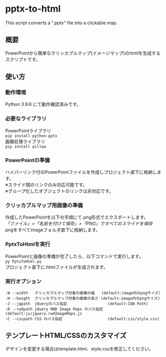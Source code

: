 # pptx-to-html
This script converts a ".pptx" file into a clickable map.

## 概要
PowerPointから簡単なクリッカブルマップ(イメージマップ)のhtmlを生成するスクリプトです。

## 使い方
### 動作環境
Python 3.9.6 にて動作確認済みです。

### 必要なライブラリ
PowerPointライブラリ  
`pip install python-pptx`    
画像処理ライブラリ  
`pip install pillow`  

### PowerPointの準備
ハイパーリンク付のPowerPointファイルを作成しプロジェクト直下に格納します。  
※スライド間のリンクのみ対応可能です。  
※グループ化したオブジェクトのリンクは非対応です。  

### クリッカブルマップ用画像の準備
作成したPowerPointを以下の手順にて.png形式でエクスポートします。  
*「ファイル」>「名前を付けて保存」>「PNG」ですべてのスライドを保存*  
pngをすべてimageフォルダ直下に格納します。  

### PptxToHtmlを実行
PowerPointと画像の準備が完了したら、以下コマンドで実行します。  
`py PptxToHtml.py`    
プロジェクト直下に.htmlファイルが生成されます。

### 実行オプション
    -W --width   クリッカブルマップ対象の画像の幅   (default:image内のpngサイズ)
    -H --height  クリッカブルマップ対象の画像の高さ (default:image内のpngサイズ)
    -J --jqpath  jQueryのパス指定                  (default:CDN Path)
    -R --rwdpath jQuery RWD Image Maps のパス指定  (default:js/jquery.rwdImageMaps.js
    -C --csspath CSS のパス指定                    (default:css/style.css)

## テンプレートHTML/CSSのカスタマイズ
デザインを変更する場合はtemplate.html、style.cssを修正してください。
